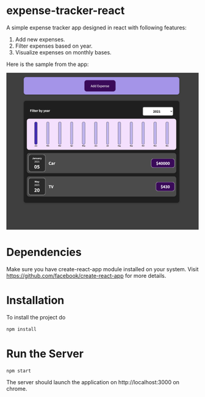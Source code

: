 # expense-tracker-react
A simple expense tracker app designed in react with following features:

1. Add new expenses.
2. Filter expenses based on year.
3. Visualize expenses on monthly bases.

Here is the sample from the app:

![Expense Tracker](/public/expense-tracker-sample.png)

# Dependencies
Make sure you have create-react-app module installed on your system. Visit https://github.com/facebook/create-react-app
for more details.


# Installation
To install the project do

```bash
npm install
```

# Run the Server
```bash
npm start
```

The server should launch the application on http://localhost:3000 on chrome.

